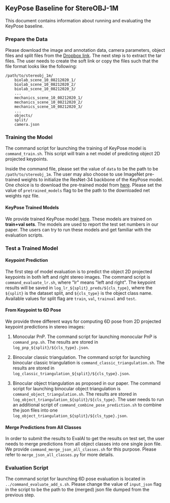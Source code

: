## KeyPose Baseline for StereOBJ-1M

This document contains information about running and evaluating the KeyPose baseline.

### Prepare the Data

Please download the image and annotation data, camera parameters, object files and split files from the [Dropbox link](https://www.dropbox.com/sh/b1e5xuzysyxqg0a/AAANEt13l8zWSxcv7IkIzVEwa?dl=0).
The next step is to extract the tar files. The user needs to create the soft link or copy the files such that the file format looks like the following:

```
/path/to/stereobj_1m/
    biolab_scene_10_08212020_1/
    biolab_scene_10_08212020_2/
    biolab_scene_10_08212020_3/
    ...
    mechanics_scene_10_08212020_1/
    mechanics_scene_10_08212020_2/
    mechanics_scene_10_08212020_3/
    ...
    objects/
    split/
    camera.json
```

### Training the Model

The command script for launching the training of KeyPose model is `command_train.sh`.
This script will train a net model of predicting object 2D projected keypoints.

Inside the command file, please set the value of `data` to be the path to be `/path/to/stereobj_1m`. The user may also choose to use ImageNet pre-trained weights to initialize the ResNet-34 backbone of the KeyPose model.
One choice is to download the pre-trained model from [here](https://github.com/tensorpack/tensorpack/blob/master/examples/ResNet/README.md).
Please set the value of `pretrained_models` flag to be the path to the downloaded net weights npz file.

#### KeyPose Trained Models

We provide trained KeyPose model [here](https://www.dropbox.com/sh/6p3iwfq7ffvzg6f/AABIfFFdgd4JA_0f43Pc2TDFa?dl=0).
These models are trained on **train+val sets**.
The models are used to report the test set numbers in our paper.
The users can try to run these models and get familiar with the evaluation scripts.

### Test a Trained Model

#### Keypoint Prediction
The first step of model evaluation is to predict the object 2D projected keypoints in both left and right stereo images.
The command script is `command_evaluate_lr.sh`, where "lr" means "left and right".
The keypoint results will be saved in `log_lr_${split}_preds/${cls_type}`, where the `${split}` is the dataset split, and `${cls_type}` is the object class name. Available values for split flag are `train`, `val`, `trainval` and `test`.

#### From Keypoint to 6D Pose
We provide three different ways for computing 6D pose from 2D projected keypoint predictions in stereo images:

1) Monocular PnP. The command script for launching monocular PnP is `command_pnp.sh`. The results are stored in `log_pnp_${split}/${cls_type}.json`.

2) Binocular classic triangulation. The command script for launching binocular classic triangulation is `command_classic_triangulation.sh`. The results are stored in `log_classic_triangulation_${split}/${cls_type}.json`.

3) Binocular object triangulation as proposed in our paper. The command script for launching binocular object triangulation is `command_object_triangulation.sh`. The results are stored in `log_object_triangulation_${split}/${cls_type}`. The user needs to run an additional script of `command_combine_pose_prediction.sh` to combine the json files into one `log_object_triangulation_${split}/${cls_type}.json`.

#### Merge Predictions from All Classes
In order to submit the results to EvalAI to get the results on test set, the user needs to merge predictions from all object classes into one single json file.
We provide `command_merge_json_all_classes.sh` for this purpose.
Please refer to `merge_json_all_classes.py` for more details.

### Evaluation Script

The command script for launching 6D pose evaluation is located in `../command_evaluate_add_s.sh`.
Please change the value of `input_json` flag in the script to be the path to the (merged) json file dumped from the previous step.








